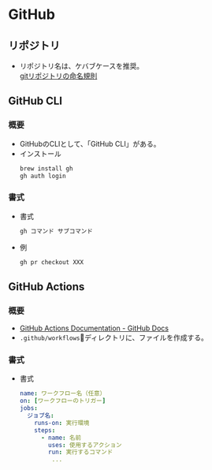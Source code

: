 ﻿# GitHub
## リポジトリ
- リポジトリ名は、ケバブケースを推奨。<br>
  [gitリポジトリの命名規則](https://zenn.dev/iwatos/articles/cb79814a4b31ed)

## GitHub CLI
### 概要
- GitHubのCLIとして、「GitHub CLI」がある。
- インストール
  ```bash
  brew install gh
  gh auth login
  ```

###  書式
- 書式
  ```bash
  gh コマンド サブコマンド
  ```
- 例
  ```bash
  gh pr checkout XXX
  ```

## GitHub Actions
### 概要
- [GitHub Actions Documentation - GitHub Docs](https://docs.github.com/en/actions)
- `.github/workflows`ディレクトリに、ファイルを作成する。

### 書式
- 書式
  ```yml
  name: ワークフロー名（任意）
  on: [ワークフローのトリガー]
  jobs:
    ジョブ名:
      runs-on: 実行環境
      steps:
        - name: 名前
          uses: 使用するアクション
          run: 実行するコマンド
           ...
  ```

